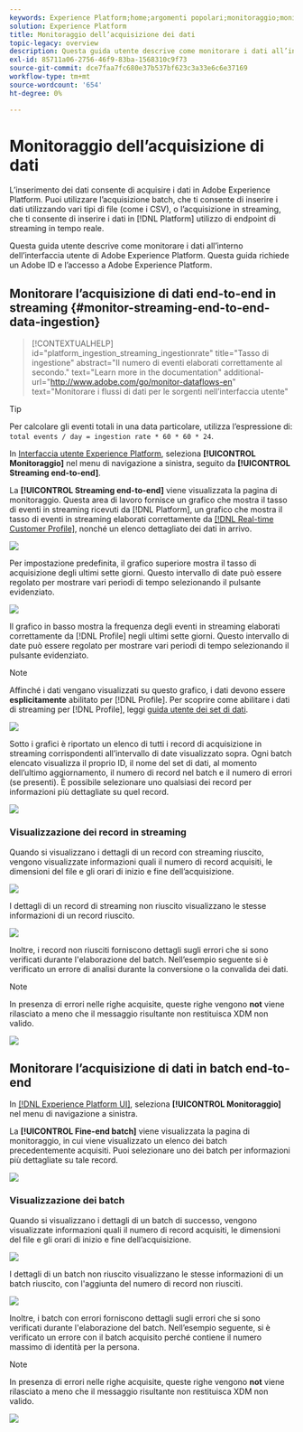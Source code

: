 ```yaml
---
keywords: Experience Platform;home;argomenti popolari;monitoraggio;monitorare;flussi di dati;monitorare l’acquisizione;inserimento dati;inserimento dati;visualizzare record;visualizzare batch;
solution: Experience Platform
title: Monitoraggio dell’acquisizione dei dati
topic-legacy: overview
description: Questa guida utente descrive come monitorare i dati all’interno dell’interfaccia utente di Adobe Experience Platform. Questa guida richiede un Adobe ID e l’accesso a Adobe Experience Platform.
exl-id: 85711a06-2756-46f9-83ba-1568310c9f73
source-git-commit: dce7faa7fc680e37b537bf623c3a33e6c6e37169
workflow-type: tm+mt
source-wordcount: '654'
ht-degree: 0%

---
```


# Monitoraggio dell’acquisizione di dati

L’inserimento dei dati consente di acquisire i dati in Adobe Experience Platform. Puoi utilizzare l’acquisizione batch, che ti consente di inserire i dati utilizzando vari tipi di file (come i CSV), o l’acquisizione in streaming, che ti consente di inserire i dati in [!DNL Platform] utilizzo di endpoint di streaming in tempo reale.

Questa guida utente descrive come monitorare i dati all’interno dell’interfaccia utente di Adobe Experience Platform. Questa guida richiede un Adobe ID e l’accesso a Adobe Experience Platform.

## Monitorare l’acquisizione di dati end-to-end in streaming {#monitor-streaming-end-to-end-data-ingestion}

>[!CONTEXTUALHELP]
>id="platform_ingestion_streaming_ingestionrate"
>title="Tasso di ingestione"
>abstract="Il numero di eventi elaborati correttamente al secondo."
>text="Learn more in the documentation"
>additional-url="http://www.adobe.com/go/monitor-dataflows-en" text="Monitorare i flussi di dati per le sorgenti nell’interfaccia utente"

>[!TIP]
>
>Per calcolare gli eventi totali in una data particolare, utilizza l’espressione di: `total events / day = ingestion rate * 60 * 60 * 24`.

In [Interfaccia utente Experience Platform](https://platform.adobe.com), seleziona **[!UICONTROL Monitoraggio]** nel menu di navigazione a sinistra, seguito da **[!UICONTROL Streaming end-to-end]**.

La **[!UICONTROL Streaming end-to-end]** viene visualizzata la pagina di monitoraggio. Questa area di lavoro fornisce un grafico che mostra il tasso di eventi in streaming ricevuti da [!DNL Platform], un grafico che mostra il tasso di eventi in streaming elaborati correttamente da [[!DNL Real-time Customer Profile]](../../profile/home.md), nonché un elenco dettagliato dei dati in arrivo.

![](../images/quality/monitor-data-flows/list-streams.png)

Per impostazione predefinita, il grafico superiore mostra il tasso di acquisizione degli ultimi sette giorni. Questo intervallo di date può essere regolato per mostrare vari periodi di tempo selezionando il pulsante evidenziato.

![](../images/quality/monitor-data-flows/events-received.png)

Il grafico in basso mostra la frequenza degli eventi in streaming elaborati correttamente da [!DNL Profile] negli ultimi sette giorni. Questo intervallo di date può essere regolato per mostrare vari periodi di tempo selezionando il pulsante evidenziato.

>[!NOTE]
>
>Affinché i dati vengano visualizzati su questo grafico, i dati devono essere **esplicitamente** abilitato per [!DNL Profile]. Per scoprire come abilitare i dati di streaming per [!DNL Profile], leggi [guida utente dei set di dati](../../catalog/datasets/user-guide.md#enable-a-dataset-for-real-time-customer-profile).

![](../images/quality/monitor-data-flows/ingested-by-profile.png)

Sotto i grafici è riportato un elenco di tutti i record di acquisizione in streaming corrispondenti all’intervallo di date visualizzato sopra. Ogni batch elencato visualizza il proprio ID, il nome del set di dati, al momento dell’ultimo aggiornamento, il numero di record nel batch e il numero di errori (se presenti). È possibile selezionare uno qualsiasi dei record per informazioni più dettagliate su quel record.

![](../images/quality/monitor-data-flows/streams.png)

### Visualizzazione dei record in streaming

Quando si visualizzano i dettagli di un record con streaming riuscito, vengono visualizzate informazioni quali il numero di record acquisiti, le dimensioni del file e gli orari di inizio e fine dell’acquisizione.

![](../images/quality/monitor-data-flows/successful-streaming.png)

I dettagli di un record di streaming non riuscito visualizzano le stesse informazioni di un record riuscito.

![](../images/quality/monitor-data-flows/failed-batch.png)

Inoltre, i record non riusciti forniscono dettagli sugli errori che si sono verificati durante l&#39;elaborazione del batch. Nell’esempio seguente si è verificato un errore di analisi durante la conversione o la convalida dei dati.

>[!NOTE]
>
>In presenza di errori nelle righe acquisite, queste righe vengono **not** viene rilasciato a meno che il messaggio risultante non restituisca XDM non valido.

![](../images/quality/monitor-data-flows/failed-batch-error.png)

## Monitorare l’acquisizione di dati in batch end-to-end

In [[!DNL Experience Platform UI]](https://platform.adobe.com), seleziona **[!UICONTROL Monitoraggio]** nel menu di navigazione a sinistra.

La **[!UICONTROL Fine-end batch]** viene visualizzata la pagina di monitoraggio, in cui viene visualizzato un elenco dei batch precedentemente acquisiti. Puoi selezionare uno dei batch per informazioni più dettagliate su tale record.

![](../images/quality/monitor-data-flows/batch-monitoring.png)

### Visualizzazione dei batch

Quando si visualizzano i dettagli di un batch di successo, vengono visualizzate informazioni quali il numero di record acquisiti, le dimensioni del file e gli orari di inizio e fine dell’acquisizione.

![](../images/quality/monitor-data-flows/successful-batch.png)

I dettagli di un batch non riuscito visualizzano le stesse informazioni di un batch riuscito, con l&#39;aggiunta del numero di record non riusciti.

![](../images/quality/monitor-data-flows/failed-batch.png)

Inoltre, i batch con errori forniscono dettagli sugli errori che si sono verificati durante l&#39;elaborazione del batch. Nell’esempio seguente, si è verificato un errore con il batch acquisito perché contiene il numero massimo di identità per la persona.

>[!NOTE]
>
>In presenza di errori nelle righe acquisite, queste righe vengono **not** viene rilasciato a meno che il messaggio risultante non restituisca XDM non valido.

![](../images/quality/monitor-data-flows/failed-streaming-error.png)
